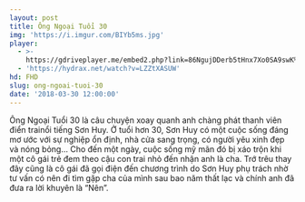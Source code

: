 ```yaml
---
layout: post
title: Ông Ngoại Tuổi 30
img: 'https://i.imgur.com/BIYb5ms.jpg'
player:
  - >-
    https://gdriveplayer.me/embed2.php?link=86NgujDDerb5tHnx7Xo0SA9swK%252BTHXzBNIO2D%252FyO%252F4UkXVP9YptoslOGJv%252FuHSqVzaMOB%252B6jo7UZsCCwONv9P8s4FOtE9fqi9CLB4cGeEl5UWaH9HSPnt6NW6UucW%252BgYO%252FvFCoONA23RNHGdSVa9Ho%252F4aTI7V27tbZSmUxPFz3XHdt5e8iG%252FaFbst1KSUxqUP%252BTgcEZIADA5R04TjtwNQ8
  - 'https://hydrax.net/watch?v=LZZtXASUW'
hd: FHD
slug: ong-ngoai-tuoi-30
date: '2018-03-30 12:00:00'
---
```


Ông Ngoại Tuổi 30 là câu chuyện xoay quanh anh chàng phát thanh viên điển trainổi tiếng Sơn Huy. Ở tuổi hơn 30, Sơn Huy có một cuộc sống đáng mơ ước với sự nghiệp ổn định, nhà cửa sang trọng, có người yêu xinh đẹp và nóng bỏng… Cho đến một ngày, cuộc sống mỹ mãn đó bị xáo trộn khi một cô gái trẻ đem theo cậu con trai nhỏ đến nhận anh là cha. Trớ trêu thay đây cũng là cô gái đã gọi điện đến chương trình do Sơn Huy phụ trách nhờ tư vấn có nên đi tìm gặp cha của mình sau bao năm thất lạc và chính anh đã đưa ra lời khuyên là “Nên”.

